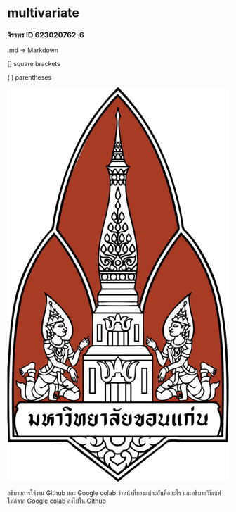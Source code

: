# multivariate

### จิราพร  ID 623020762-6

.md => Markdown

[] square brackets

( ) parentheses

![ตรามหาลัย](ตรามหาลัยขอนแก่น.png)

อธิบายการใช้งาน Github  และ Google colab ว่าหน้าที่ของแต่ละอันคืออะไร และอธิบายวิธีเซฟไฟล์จาก Google colab ลงไปใน Github
